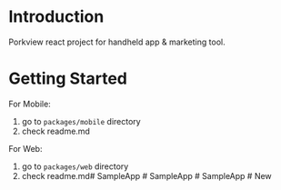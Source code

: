 # Introduction 
Porkview react project for handheld app & marketing tool.

# Getting Started
For Mobile:
1. go to `packages/mobile` directory
2. check readme.md

For Web:
1. go to `packages/web` directory
2. check readme.md#   S a m p l e A p p  
 #   S a m p l e A p p  
 #   S a m p l e A p p  
 #   N e w  
 